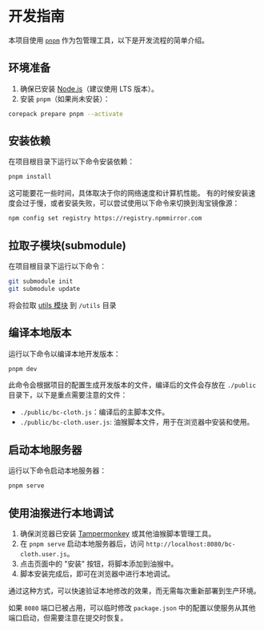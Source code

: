 # 开发指南

本项目使用 [`pnpm`](https://pnpm.io/) 作为包管理工具，以下是开发流程的简单介绍。

## 环境准备

1. 确保已安装 [Node.js](https://nodejs.org/)（建议使用 LTS 版本）。
2. 安装 `pnpm`（如果尚未安装）：

```bash
corepack prepare pnpm --activate
```

## 安装依赖

在项目根目录下运行以下命令安装依赖：
```bash
pnpm install
```
这可能要花一些时间，具体取决于你的网络速度和计算机性能。
有的时候安装速度会过于慢，或者安装失败，可以尝试使用以下命令来切换到淘宝镜像源：
```bash
npm config set registry https://registry.npmmirror.com
```

## 拉取子模块(submodule)

在项目根目录下运行以下命令：

```bash
git submodule init
git submodule update
```

将会拉取 [utils 模块](https://github.com/SugarChain-Studio/bc-modding-utilities.git) 到 `/utils` 目录

## 编译本地版本

运行以下命令以编译本地开发版本：
```bash
pnpm dev
```
此命令会根据项目的配置生成开发版本的文件，编译后的文件会存放在 `./public` 目录下，以下是重点需要注意的文件：

- `./public/bc-cloth.js`：编译后的主脚本文件。
- `./public/bc-cloth.user.js`: 油猴脚本文件，用于在浏览器中安装和使用。

## 启动本地服务器

运行以下命令启动本地服务器：
```bash
pnpm serve
```

## 使用油猴进行本地调试

1. 确保浏览器已安装 [Tampermonkey](https://www.tampermonkey.net/) 或其他油猴脚本管理工具。
2. 在 `pnpm serve` 启动本地服务器后，访问 `http://localhost:8080/bc-cloth.user.js`。
3. 点击页面中的 "安装" 按钮，将脚本添加到油猴中。
4. 脚本安装完成后，即可在浏览器中进行本地调试。

通过这种方式，可以快速验证本地修改的效果，而无需每次重新部署到生产环境。

如果 `8080` 端口已被占用，可以临时修改 `package.json` 中的配置以使服务从其他端口启动，但需要注意在提交时恢复。